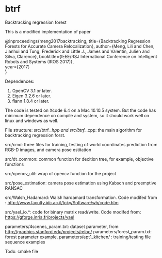 # btrf
Backtracking regression forest

This is a modified implementation of paper

@inproceedings{meng2017backtracking,
	title={Backtracking Regression Forests for Accurate Camera Relocalization},
	author={Meng, Lili and Chen, Jianhui and Tung, Frederick and Little J., James and Valentin, Julien and Silva, Clarence},
	booktitle={IEEE/RSJ International Conference on Intelligent Robots and Systems (IROS 2017)},  
	year={2017}  
}

Dependences:
1. OpenCV 3.1 or later. 
2. Eigen 3.2.6 or later.
3. flann 1.8.4 or later.

The code is tested on Xcode 6.4 on a Mac 10.10.5 system. But the code has minimum dependence on compile and system, so it should work well on linux and windows as well.

File structure:
src/btrf_*.hpp and src/btrf_*.cpp: the main algorithm for backtracking regression forst.

src/cmd: three files for training, testing of world coordinates prediction from RGB-D images, and camera pose estitation

src/dt_common: common function for decition tree, for example, objective functions

src/opencv_util: wrap of opencv function for the project

src/pose_estimation: camera pose estimation using Kabsch and preemptive RANSAC

src/Walsh_Hadamard: Walsh hardamard transformation. Code modifed from : http://www.faculty.idc.ac.il/toky/Software/wh/code.htm

src/yael_io.*: code for binary matrix read/write. Code modifed from: https://gforge.inria.fr/projects/yael

parameters/4scenes_param.txt: dataset parameter, from http://graphics.stanford.edu/projects/reloc/ 
parameters/forest_param.txt: forest parameter example. 
parameters/apt1_kitchen/  : training/testing file sequence examples 

Todo: cmake file


